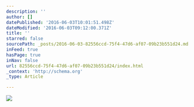 ```yaml
---
description: ''
author: []
datePublished: '2016-06-03T10:01:51.498Z'
dateModified: '2016-06-03T09:12:00.371Z'
title: ''
starred: false
sourcePath: _posts/2016-06-03-82556ccd-75f4-47d6-af07-09b23b551d24.md
inFeed: true
hasPage: true
inNav: false
url: 82556ccd-75f4-47d6-af07-09b23b551d24/index.html
_context: 'http://schema.org'
_type: Article

---
```

![](https://the-grid-user-content.s3-us-west-2.amazonaws.com/89f1a408-1a98-4fe1-bede-1d409f7a0f76.jpg)